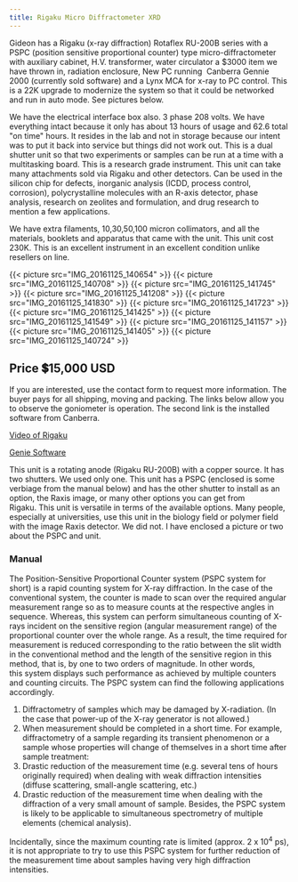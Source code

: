 ```yaml
---
title: Rigaku Micro Diffractometer XRD
---
```


Gideon has a Rigaku (x-ray diffraction) Rotaflex RU-200B series with a PSPC (position sensitive proportional counter) type micro-diffractometer with auxiliary cabinet, H.V. transformer, water circulator a \$3000 item we have thrown in, radiation enclosure, New PC running  Canberra Gennie 2000 (currently sold software) and a Lynx MCA for x-ray to PC control. This is a 22K upgrade to modernize the system so that it could be networked and run in auto mode. See pictures below.

We have the electrical interface box also. 3 phase 208 volts. We have everything intact because it only has about 13 hours of usage and 62.6 total "on time" hours. It resides in the lab and not in storage because our intent was to put it back into service but things did not work out. This is a dual shutter unit so that two experiments or samples can be run at a time with a multitasking board. This is a research grade instrument. This unit can take many attachments sold via Rigaku and other detectors. Can be used in the silicon chip for defects, inorganic analysis (ICDD, process control, corrosion), polycrystalline molecules with an R-axis detector, phase analysis, research on zeolites and formulation, and drug research to mention a few applications.

We have extra filaments, 10,30,50,100 micron collimators, and all the materials, booklets and apparatus that came with the unit. This unit cost 230K. This is an excellent instrument in an excellent condition unlike resellers on line.

{{< picture src="IMG_20161125_140654" >}}
{{< picture src="IMG_20161125_140708" >}}
{{< picture src="IMG_20161125_141745" >}}
{{< picture src="IMG_20161125_141208" >}}
{{< picture src="IMG_20161125_141830" >}}
{{< picture src="IMG_20161125_141723" >}}
{{< picture src="IMG_20161125_141425" >}}
{{< picture src="IMG_20161125_141549" >}}
{{< picture src="IMG_20161125_141157" >}}
{{< picture src="IMG_20161125_141405" >}}
{{< picture src="IMG_20161125_140724" >}}

## Price 💲15,000 USD

If you are interested, use the contact form to request more information. The buyer pays for all shipping, moving and packing. The links below allow you to observe the goniometer is operation. The second link is the installed software from Canberra.

[Video of Rigaku](https://drive.google.com/open?id=0B_5bfiOuFm3ZM2hRUGttWFY3ZEE)

[Genie Software](http://www.canberra.com/products/radiochemistry_lab/genie-2000-software.asp)

This unit is a rotating anode (Rigaku RU-200B) with a copper source. It has two shutters. We used only one. This unit has a PSPC (enclosed is some verbiage from the manual below) and has the other shutter to install as an option, the Raxis image, or many other options you can get from Rigaku. This unit is versatile in terms of the available options. Many people, especially at universities, use this unit in the biology field or polymer field with the image Raxis detector. We did not. I have enclosed a picture or two about the PSPC and unit.

### Manual

The Position-Sensitive Proportional Counter system (PSPC system for short) is a rapid counting system for X-ray diffraction. In the case of the conventional system, the counter is made to scan over the required angular measurement range so as to measure counts at the respective angles in sequence. Whereas, this system can perform simultaneous counting of X-rays incident on the sensitive region (angular measurement range) of the proportional counter over the whole range. As a result, the time required for measurement is reduced corresponding to the ratio between the slit width in the conventional method and the length of the sensitive region in this method, that is, by one to two orders of magnitude. In other words, this system displays such performance as achieved by multiple counters and counting circuits. The PSPC system can find the following applications accordingly.

1. Diffractometry of samples which may be damaged by X-radiation. (In the case that power-up of the X-ray generator is not allowed.)
2. When measurement should be completed in a short time. For example, diffractometry of a sample regarding its transient phenomenon or a sample whose properties will change of themselves in a short time after sample treatment:
3. Drastic reduction of the measurement time (e.g. several tens of hours originally required) when dealing with weak diffraction intensities (diffuse scattering, small-angle scattering, etc.)
4. Drastic reduction of the measurement time when dealing with the diffraction of a very small amount of sample. Besides, the PSPC system is likely to be applicable to simultaneous spectrometry of multiple elements (chemical analysis).

Incidentally, since the maximum counting rate is limited (approx. 2 x 10<sup>4</sup> ps), it is not appropriate to try to use this PSPC system for further reduction of the measurement time about samples having very high diffraction intensities.

